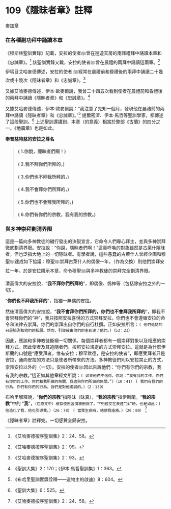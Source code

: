 # 109《隱昧者章》註釋

麥加章

### 在各種副功拜中誦讀本章

《穆斯林聖訓實錄》記載，安拉的使者ﷺ曾在巡遊天房的兩拜禮拜中誦讀本章和《忠誠章》。[^1] 該聖訓實錄又載，安拉的使者ﷺ曾在晨禮的兩拜中誦讀這兩章。[^2] 伊瑪目艾哈麥德傳述，安拉的使者 ﷺ經常在晨禮前和昏禮後的兩拜中誦讀二十幾次或十幾次《隱昧者章》和《忠誠章》。[^3]

又據艾哈麥德傳述，伊本·歐麥爾說，我曾二十四五次看到使者在晨禮前和昏禮後的兩拜中誦讀《隱昧者章》和《忠誠章》。[^4]

又據艾哈麥德傳述，伊本·歐麥爾說：“我注意了先知一個月，發現他在晨禮前的兩拜中誦讀《隱昧者章》和《忠誠章》。”[^5] 提爾密濟、伊本·馬哲等聖訓學家，都傳述了這段聖訓。[^6] 上述聖訓還講到，本章（的意義）相當於整部《古蘭》的四分之一。《地震章》也是如此。

**奉普慈特慈的安拉之尊名**

> #### ( 1.你說，隱昧者們啊！) 
> #### ( 2.我不拜你們所拜的，) 
> #### ( 3.你們也不拜我所拜的，) 
> #### ( 4.我不會拜你們所拜的，)
> #### ( 5.你們也不會拜我所拜的，)
> #### ( 6.你們有你們的宗教，我有我的宗教。)

### 與多神崇拜劃清界限

這是一篇向多神教徒的穢行發出的決裂宣言，它命令人們專心拜主，並與多神崇拜徹底劃清界限。安拉說：“你說，隱昧者們啊！”這裏呼喚的對象雖然是古萊什隱昧者，但也泛指大地上的一切隱昧者。有學者說，這些愚蠢的古萊什人曾經企圖和穆聖ﷺ達成如下協議：穆聖ﷺ崇拜古萊什人的偶像一年，（作為交換）則他們崇拜安拉一年。於是安拉降示本章，命令穆聖ﷺ與多神教徒的崇拜完全劃清界限。

清高偉大的安拉說，“**我不拜你們所拜的**”，即偶像、僞神等（包括除安拉之外的一切）。

“**你們也不拜我所拜的**”，指獨一無偶的安拉。

然後清高偉大的安拉說，“**我不會拜你們所拜的，你們也不會拜我所拜的**”，即我不會崇拜你們的“神”，我只按照安拉喜悅的方式崇拜安拉。你們也不會遵循安拉的命令和法律去崇拜。你們的崇拜出自你們的自行杜撰。正如安拉所言：`( 他們追隨的只是臆測和他們的私願。然而，引導確由他們的主到達了他們。)（53：23）`

因此，應該和多神教徒斷絕一切關係。每個崇拜者都有一個崇拜對象以及相應的崇拜方式。因此使者及其追隨者們，按照安拉規定的方式崇拜安拉。這就是為什麼伊斯蘭的口號是“應受拜者，惟有安拉；穆罕默德，是安拉的使者”，即應受拜者只是安拉，通向安拉的方法只是使者所帶來的方法。多神教徒們則以安拉禁止的方式，崇拜安拉以外的（一切）。安拉的使者ﷺ因此告訴他們：“你們有你們的宗教，我有我的宗教。”這正如其他章經文所說：`( 如果他們不信你，你說：“我有我的工作，你們有你們的工作。你們和我所做的無關，我也與你們所做的無關。”)（10：41）` `( 我們有我們的行為，你們有你們的行為。我們是對他虔誠的。)（2：139）`

布哈里解釋說，“**你們的宗教**”指隱昧（昧真），“**我的宗教**”指伊斯蘭。“**我的宗教**”中的 “**我**”，`（在原文中）根據使用習慣被刪除了。下列經文在表達“我”時，也是如此：( 他造化了我，他也引導我。)（26：78）` `( 當我生病時，他使我痊癒。)（26：80）` [^7]

《隱昧者章》註釋完。一切感贊全歸安拉。

[^1]: 《艾哈麥德按序聖訓集》2：24、58。

[^2]: 《艾哈麥德按序聖訓集》2：99。

[^3]: 《艾哈麥德按序聖訓集》2：93。

[^4]: 《聖訓大集》2：170；《伊本·馬哲聖訓集》1：363。

[^5]: 《布哈里聖訓實錄詮釋——造物主的啟迪》8：604。

[^6]: 《聖訓大集》6：525。

[^7]:《艾哈麥德按序聖訓集》2：24、58。

